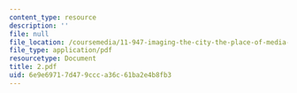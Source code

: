 ```yaml
---
content_type: resource
description: ''
file: null
file_location: /coursemedia/11-947-imaging-the-city-the-place-of-media-in-city-design-and-development-fall-1998/6e9e69717d479ccca36c61ba2e4b8fb3_2.pdf
file_type: application/pdf
resourcetype: Document
title: 2.pdf
uid: 6e9e6971-7d47-9ccc-a36c-61ba2e4b8fb3
---
```

